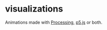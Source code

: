 # visualizations

Animations made with [Processing](https://processing.org), [p5.js](https://p5js.org) or both.
